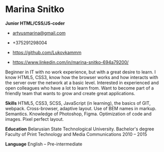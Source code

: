 # Marina Snitko
**Junior HTML/CSS/JS-coder**

* artyusmarina@gmail.com
* +375291298004

* https://github.com/Lukovkammm
* https://www.linkedin.com/in/marina-snitko-694a79200/

Beginner in IT with no work experience, but with a great desire to learn. I know HTML5, CSS3, know how the browser works and how interacts with the server over the network at a basic level. Interested in experienced and open colleagues who have a lot to learn from. Want to become part of a friendly team that wants to grow and create great applications.

**Skills** 
HTML5, CSS3, SCSS, JavaScript (in learning), the basics of GIT, webpack.
Cross-browser, adaptive layout. Use of BEM names in markup. Semantics.
Knowledge of Photoshop, Figma. Optimization of code and images. Pixel perfect layout.

**Education** 
Belarusian State Technological University.
Bachelor's degree
Faculty of Print Technology and Media Communications
2010 – 2015

**Language**
English – Pre-intermediate
